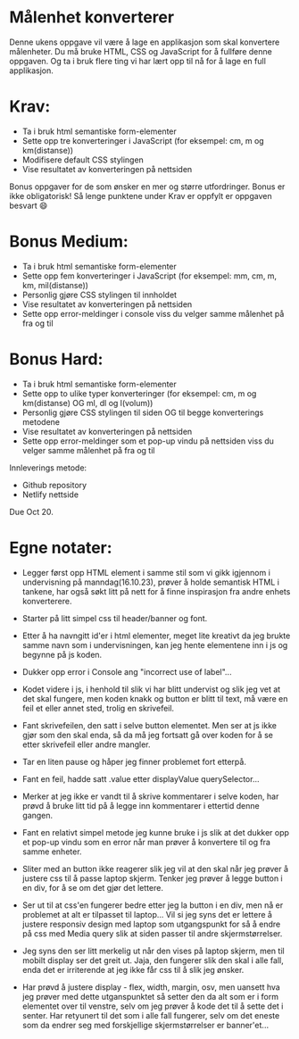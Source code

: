 # Målenhet konverterer

Denne ukens oppgave vil være å lage en applikasjon som skal konvertere målenheter. Du må bruke HTML, CSS og JavaScript for å fullføre denne oppgaven. Og ta i bruk flere ting vi har lært opp til nå for å lage en full applikasjon.

# Krav:
- Ta i bruk html semantiske form-elementer
- Sette opp tre konverteringer i JavaScript (for eksempel: cm, m og km(distanse))
- Modifisere default CSS stylingen
- Vise resultatet av konverteringen på nettsiden

Bonus oppgaver for de som ønsker en mer og større utfordringer. Bonus er ikke obligatorisk! Så lenge punktene under Krav er oppfylt er oppgaven besvart 😄

# Bonus Medium:
- Ta i bruk html semantiske form-elementer
- Sette opp fem konverteringer i JavaScript (for eksempel: mm, cm, m, km, mil(distanse))
- Personlig gjøre CSS stylingen til innholdet
- Vise resultatet av konverteringen på nettsiden
- Sette opp error-meldinger i console viss du velger samme målenhet på fra og til

# Bonus Hard:
- Ta i bruk html semantiske form-elementer
- Sette opp to ulike typer konverteringer (for eksempel: cm, m og km(distanse) OG ml, dl og l(volum))
- Personlig gjøre CSS stylingen til siden OG til begge konverterings metodene
- Vise resultatet av konverteringen på nettsiden
- Sette opp error-meldinger som et pop-up vindu på nettsiden viss du velger samme målenhet på fra og til

Innleverings metode:
- Github repository
- Netlify nettside

Due Oct 20.




# Egne notater:

- Legger først opp HTML element i samme stil som vi gikk igjennom i undervisning på manndag(16.10.23), prøver å holde semantisk HTML i tankene, har også søkt litt på nett for å finne inspirasjon fra andre enhets konverterere.
- Starter på litt simpel css til header/banner og font.
- Etter å ha navngitt id'er i html elementer, meget lite kreativt da jeg brukte samme navn som i undervisningen, kan jeg hente elementene inn i js og begynne på js koden.
- Dukker opp error i Console ang "incorrect use of label"...
- Kodet videre i js, i henhold til slik vi har blitt undervist og slik jeg vet at det skal fungere, men koden knakk og button er blitt til text, må være en feil et eller annet sted, trolig en skrivefeil.
- Fant skrivefeilen, den satt i selve button elementet. Men ser at js ikke gjør som den skal enda, så da må jeg fortsatt gå over koden for å se etter skrivefeil eller andre mangler. 
- Tar en liten pause og håper jeg finner problemet fort etterpå.

- Fant en feil, hadde satt .value etter displayValue querySelector...
- Merker at jeg ikke er vandt til å skrive kommentarer i selve koden, har prøvd å bruke litt tid på å legge inn kommentarer i ettertid denne gangen.
- Fant en relativt simpel metode jeg kunne bruke i js slik at det dukker opp et pop-up vindu som en error når man prøver å konvertere til og fra samme enheter.
- Sliter med an button ikke reagerer slik jeg vil at den skal når jeg prøver å justere css til å passe laptop skjerm. Tenker jeg prøver å legge button i en div, for å se om det gjør det lettere.
- Ser ut til at css'en fungerer bedre etter jeg la button i en div, men nå er problemet at alt er tilpasset til laptop... Vil si jeg syns det er lettere å justere responsiv design med laptop som utgangspunkt for så å endre på css med Media query slik at siden passer til andre skjermstørrelser.
- Jeg syns den ser litt merkelig ut når den vises på laptop skjerm, men til mobilt display ser det greit ut. Jaja, den fungerer slik den skal i alle fall, enda det er irriterende at jeg ikke får css til å slik jeg ønsker.
- Har prøvd å justere display - flex, width, margin, osv, men uansett hva jeg prøver med dette utganspunktet så setter den da alt som er i form elementet over til venstre, selv om jeg prøver å kode det til å sette det i senter. Har retyunert til det som i alle fall fungerer, selv om det eneste som da endrer seg med forskjellige skjermstørrelser er banner'et...